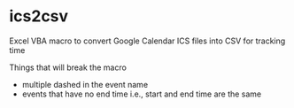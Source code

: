 # ics2csv
Excel VBA macro to convert Google Calendar ICS files into CSV for tracking time

Things that will break the macro
* multiple dashed in the event name
* events that have no end time i.e., start and end time are the same
